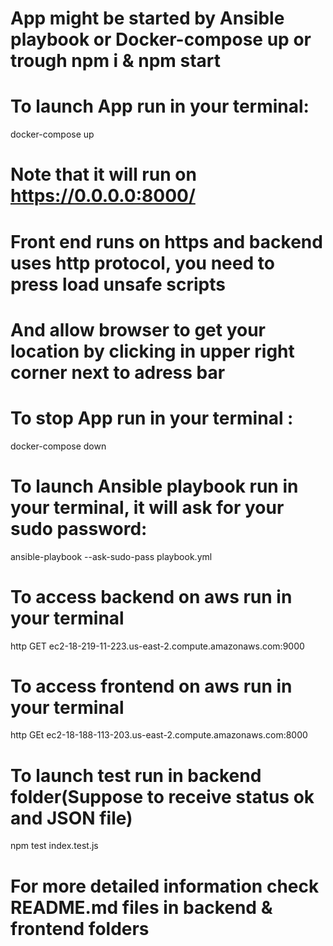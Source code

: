 # App might be started by Ansible playbook or Docker-compose up or trough npm i & npm start

# To launch App run in your terminal:
docker-compose up
# Note that it will run on https://0.0.0.0:8000/
# Front end runs on https and backend uses http protocol, you need to press load unsafe scripts
# And allow browser to get your location by clicking in upper right corner next to adress bar

# To stop App run in your terminal :
docker-compose down

# To launch Ansible playbook run in your terminal, it will ask for your sudo password:
ansible-playbook --ask-sudo-pass playbook.yml

# To access backend on aws run in your terminal
http GET ec2-18-219-11-223.us-east-2.compute.amazonaws.com:9000 
# To access frontend on aws run in your terminal
http GEt ec2-18-188-113-203.us-east-2.compute.amazonaws.com:8000
# To launch test run in backend folder(Suppose to receive status ok and JSON file)
npm test index.test.js

# For more detailed information check README.md files in backend & frontend folders 
